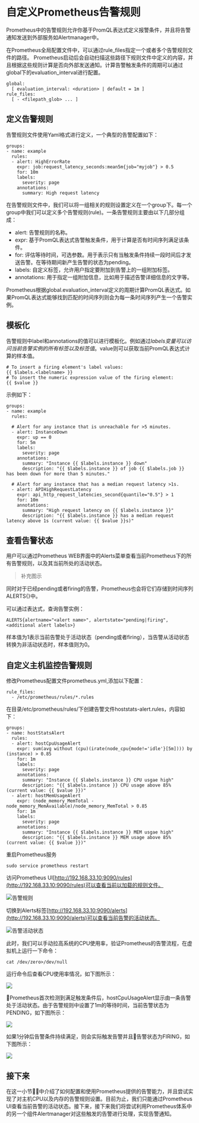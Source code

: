 # 自定义Prometheus告警规则

Prometheus中的告警规则允许你基于PromQL表达式定义报警条件，并且将告警通知发送到外部服务如Alertmanager中。

在Prometheus全局配置文件中，可以通过rule_files指定一个或者多个告警规则文件的路径。
Prometheus启动后会自动扫描这些路径下规则文件中定义的内容，并且根据这些规则计算是否向外部发送通知。计算告警触发条件的周期可以通过global下的evaluation_interval进行配置。

```
global:
  [ evaluation_interval: <duration> | default = 1m ]
rule_files:
  [ - <filepath_glob> ... ]
```

## 定义告警规则

告警规则文件使用Yaml格式进行定义，一个典型的告警配置如下：

```
groups:
- name: example
  rules:
  - alert: HighErrorRate
    expr: job:request_latency_seconds:mean5m{job="myjob"} > 0.5
    for: 10m
    labels:
      severity: page
    annotations:
      summary: High request latency
```

在告警规则文件中，我们可以将一组相关的规则设置定义在一个group下。每一个group中我们可以定义多个告警规则(rule)。一条告警规则主要由以下几部分组成：

* alert: 告警规则的名称。
* expr: 基于PromQL表达式告警触发条件，用于计算是否有时间序列满足该条件。
* for: 评估等待时间，可选参数。用于表示只有当触发条件持续一段时间后才发送告警。在等待期间新产生告警的状态为pending。
* labels: 自定义标签，允许用户指定要附加到告警上的一组附加标签。
* annotations: 用于指定一组附加信息，比如用于描述告警详细信息的文字等。

Prometheus根据global.evaluation_interval定义的周期计算PromQL表达式。如果PromQL表达式能够找到匹配的时间序列则会为每一条时间序列产生一个告警实例。

## 模板化

告警规则中label和annotations的值可以进行模板化。例如通过$labels变量可以访问当前告警实例的所有标签以及标签值。$value则可以获取当前PromQL表达式计算的样本值。

```
# To insert a firing element's label values:
{{ $labels.<labelname> }}
# To insert the numeric expression value of the firing element:
{{ $value }}
```

示例如下：

```
groups:
- name: example
  rules:

  # Alert for any instance that is unreachable for >5 minutes.
  - alert: InstanceDown
    expr: up == 0
    for: 5m
    labels:
      severity: page
    annotations:
      summary: "Instance {{ $labels.instance }} down"
      description: "{{ $labels.instance }} of job {{ $labels.job }} has been down for more than 5 minutes."

  # Alert for any instance that has a median request latency >1s.
  - alert: APIHighRequestLatency
    expr: api_http_request_latencies_second{quantile="0.5"} > 1
    for: 10m
    annotations:
      summary: "High request latency on {{ $labels.instance }}"
      description: "{{ $labels.instance }} has a median request latency above 1s (current value: {{ $value }}s)"
```

## 查看告警状态

用户可以通过Prometheus WEB界面中的Alerts菜单查看当前Prometheus下的所有告警规则，以及其当前所处的活动状态。

> 补充图示

同时对于已经pending或者firing的告警，Prometheus也会将它们存储到时间序列ALERTS{}中。

可以通过表达式，查询告警实例：

```
ALERTS{alertname="<alert name>", alertstate="pending|firing", <additional alert labels>}
```

样本值为1表示当前告警处于活动状态（pending或者firing），当告警从活动状态转换为非活动状态时，样本值则为0。

## 自定义主机监控告警规则

修改Prometheus配置文件prometheus.yml,添加以下配置：

```
rule_files:
  - /etc/prometheus/rules/*.rules
```


在目录/etc/prometheus/rules/下创建告警文件hoststats-alert.rules，内容如下：

```
groups:
- name: hostStatsAlert
  rules:
  - alert: hostCpuUsageAlert
    expr: sum(avg without (cpu)(irate(node_cpu{mode!='idle'}[5m]))) by (instance) > 0.85
    for: 1m
    labels:
      severity: page
    annotations:
      summary: "Instance {{ $labels.instance }} CPU usgae high"
      description: "{{ $labels.instance }} CPU usage above 85% (current value: {{ $value }})"
  - alert: hostMemUsageAlert
    expr: (node_memory_MemTotal - node_memory_MemAvailable)/node_memory_MemTotal > 0.85
    for: 1m
    labels:
      severity: page
    annotations:
      summary: "Instance {{ $labels.instance }} MEM usgae high"
      description: "{{ $labels.instance }} MEM usage above 85% (current value: {{ $value }})"
```

重启Prometheus服务

```
sudo service prometheus restart
```

访问Prometheus UI[http://192.168.33.10:9090/rules](http://192.168.33.10:9090/rules)可以查看当前以加载的规则文件。

![告警规则](http://p2n2em8ut.bkt.clouddn.com/prometheus-ui-rules.png)

切换到Alerts标签[http://192.168.33.10:9090/alerts](http://192.168.33.10:9090/alerts)可以查看当前告警的活动状态。

![告警活动状态](http://p2n2em8ut.bkt.clouddn.com/prometheus-ui-alert.png)

此时，我们可以手动拉高系统的CPU使用率，验证Prometheus的告警流程，在虚拟机上运行一下命令：

```
cat /dev/zero>/dev/null
```

运行命令后查看CPU使用率情况，如下图所示：

![](http://p2n2em8ut.bkt.clouddn.com/node_cpu_usgae_high.png)

Prometheus首次检测到满足触发条件后，hostCpuUsageAlert显示由一条告警处于活动状态。由于告警规则中设置了1m的等待时间，当前告警状态为PENDING，如下图所示：

![](http://p2n2em8ut.bkt.clouddn.com/node_cpu_alert_pending.png)

如果1分钟后告警条件持续满足，则会实际触发告警并且告警状态为FIRING，如下图所示：

![](http://p2n2em8ut.bkt.clouddn.com/node_cpu_alert_firing.png)

## 接下来

在这一小节中介绍了如何配置和使用Prometheus提供的告警能力，并且尝试实现了对主机CPU以及内存的告警规则设置。目前为止，我们只能通过Prometheus UI查看当前告警的活动状态。接下来，接下来我们将尝试利用Prometheus体系中的另一个组件Alertmanager对这些触发的告警进行处理，实现告警通知。